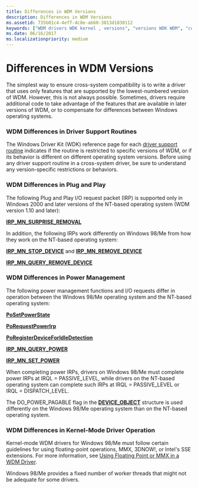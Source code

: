 ```yaml
---
title: Differences in WDM Versions
description: Differences in WDM Versions
ms.assetid: 735b01c4-4eff-4c8e-ab60-3813d1830112
keywords: ["WDM drivers WDK kernel , versions", "versions WDK WDM", "compatibility WDK WDM", "cross-system compatibility WDK WDM", "Plug and Play WDK WDM", "driver support routines WDK WDM", "power management WDK WDM"]
ms.date: 06/16/2017
ms.localizationpriority: medium
---
```


# Differences in WDM Versions





The simplest way to ensure cross-system compatibility is to write a driver that uses only features that are supported by the lowest-numbered version of WDM. However, this is not always possible. Sometimes, drivers require additional code to take advantage of the features that are available in later versions of WDM, or to compensate for differences between Windows operating systems.

### WDM Differences in Driver Support Routines

The Windows Driver Kit (WDK) reference page for each [driver support routine](https://docs.microsoft.com/windows-hardware/drivers/ddi/content/index) indicates if the routine is restricted to specific versions of WDM, or if its behavior is different on different operating system versions. Before using any driver support routine in a cross-system driver, be sure to understand any version-specific restrictions or behaviors.

### WDM Differences in Plug and Play

The following Plug and Play I/O request packet (IRP) is supported only in Windows 2000 and later versions of the NT-based operating system (WDM version 1.10 and later):

[**IRP\_MN\_SURPRISE\_REMOVAL**](https://docs.microsoft.com/windows-hardware/drivers/kernel/irp-mn-surprise-removal)

In addition, the following IRPs work differently on Windows 98/Me from how they work on the NT-based operating system:

[**IRP\_MN\_STOP\_DEVICE**](https://docs.microsoft.com/windows-hardware/drivers/kernel/irp-mn-stop-device) and [**IRP\_MN\_REMOVE\_DEVICE**](https://docs.microsoft.com/windows-hardware/drivers/kernel/irp-mn-remove-device)

[**IRP\_MN\_QUERY\_REMOVE\_DEVICE**](https://docs.microsoft.com/windows-hardware/drivers/kernel/irp-mn-query-remove-device)

### WDM Differences in Power Management

The following power management functions and I/O requests differ in operation between the Windows 98/Me operating system and the NT-based operating system:

[**PoSetPowerState**](https://docs.microsoft.com/windows-hardware/drivers/ddi/content/ntifs/nf-ntifs-posetpowerstate)

[**PoRequestPowerIrp**](https://docs.microsoft.com/windows-hardware/drivers/ddi/content/wdm/nf-wdm-porequestpowerirp)

[**PoRegisterDeviceForIdleDetection**](https://docs.microsoft.com/windows-hardware/drivers/ddi/content/ntifs/nf-ntifs-poregisterdeviceforidledetection)

[**IRP\_MN\_QUERY\_POWER**](https://docs.microsoft.com/windows-hardware/drivers/kernel/irp-mn-query-power)

[**IRP\_MN\_SET\_POWER**](https://docs.microsoft.com/windows-hardware/drivers/kernel/irp-mn-set-power)

When completing power IRPs, drivers on Windows 98/Me must complete power IRPs at IRQL = PASSIVE\_LEVEL, while drivers on the NT-based operating system can complete such IRPs at IRQL = PASSIVE\_LEVEL or IRQL = DISPATCH\_LEVEL.

The DO\_POWER\_PAGABLE flag in the [**DEVICE\_OBJECT**](https://docs.microsoft.com/windows-hardware/drivers/ddi/content/wdm/ns-wdm-_device_object) structure is used differently on the Windows 98/Me operating system than on the NT-based operating system.

### WDM Differences in Kernel-Mode Driver Operation

Kernel-mode WDM drivers for Windows 98/Me must follow certain guidelines for using floating-point operations, MMX, 3DNOW!, or Intel's SSE extensions. For more information, see [Using Floating Point or MMX in a WDM Driver](using-floating-point-or-mmx-in-a-wdm-driver.md).

Windows 98/Me provides a fixed number of worker threads that might not be adequate for some drivers.

 

 




